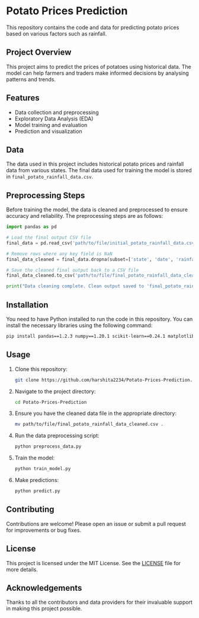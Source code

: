 # Potato Prices Prediction

This repository contains the code and data for predicting potato prices based on various factors such as rainfall.

## Project Overview

This project aims to predict the prices of potatoes using historical data. The model can help farmers and traders make informed decisions by analysing patterns and trends.

## Features

- Data collection and preprocessing
- Exploratory Data Analysis (EDA)
- Model training and evaluation
- Prediction and visualization

## Data

The data used in this project includes historical potato prices and rainfall data from various states. The final data used for training the model is stored in `final_potato_rainfall_data.csv`.

## Preprocessing Steps

Before training the model, the data is cleaned and preprocessed to ensure accuracy and reliability. The preprocessing steps are as follows:

```python
import pandas as pd

# Load the final output CSV file
final_data = pd.read_csv('path/to/file/initial_potato_rainfall_data.csv')

# Remove rows where any key field is NaN
final_data_cleaned = final_data.dropna(subset=['state', 'date', 'rainfall', 'price'])

# Save the cleaned final output back to a CSV file
final_data_cleaned.to_csv('path/to/file/final_potato_rainfall_data_cleaned.csv', index=False)

print("Data cleaning complete. Clean output saved to 'final_potato_rainfall_data_cleaned.csv'.")
```
## Installation

You need to have Python installed to run the code in this repository. You can install the necessary libraries using the following command:

```bash
pip install pandas==1.2.3 numpy==1.20.1 scikit-learn==0.24.1 matplotlib==3.3.4 seaborn==0.11.1
```
## Usage

1. Clone this repository:
    ```bash
    git clone https://github.com/harshita2234/Potato-Prices-Prediction.git
    ```
2. Navigate to the project directory:
    ```bash
    cd Potato-Prices-Prediction
    ```
3. Ensure you have the cleaned data file in the appropriate directory:
    ```bash
    mv path/to/file/final_potato_rainfall_data_cleaned.csv .
    ```
4. Run the data preprocessing script:
    ```bash
    python preprocess_data.py
    ```
5. Train the model:
    ```bash
    python train_model.py
    ```
6. Make predictions:
    ```bash
    python predict.py
    ```

## Contributing

Contributions are welcome! Please open an issue or submit a pull request for improvements or bug fixes.

## License

This project is licensed under the MIT License. See the [LICENSE](LICENSE) file for more details.

## Acknowledgements

Thanks to all the contributors and data providers for their invaluable support in making this project possible.
